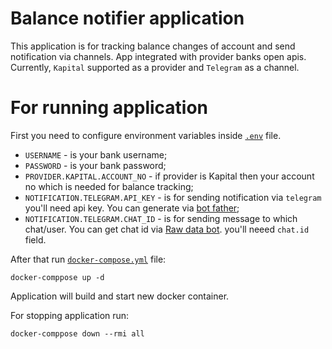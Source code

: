 # Balance notifier application

This application is for tracking balance changes of 
account and send notification via channels. App integrated with provider banks open apis.
Currently, `Kapital` supported as a provider and `Telegram` as a channel.

# For running application

First you need to configure environment variables inside [`.env`](.env) file.

- `USERNAME` - is your bank username;
- `PASSWORD` - is your bank password;
- `PROVIDER.KAPITAL.ACCOUNT_NO` - if provider is Kapital then your account no which is needed for balance tracking;
- `NOTIFICATION.TELEGRAM.API_KEY` - is for sending notification via `telegram` you'll need api key. You can generate via [bot father](https://t.me/BotFather);
- `NOTIFICATION.TELEGRAM.CHAT_ID` - is for sending message to which chat/user. You can get chat id via [Raw data bot](https://t.me/RawDataBot). you'll neeed `chat.id` field.

After that run [`docker-compose.yml`](docker-compose.yml) file:
    
    docker-comppose up -d

Application will build and start new docker container.

For stopping application run:

    docker-comppose down --rmi all